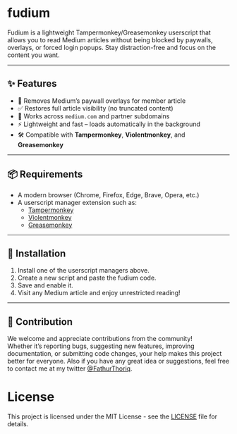 # fudium

Fudium is a lightweight Tampermonkey/Greasemonkey userscript that allows you to read Medium articles without being blocked by paywalls, overlays, or forced login popups. Stay distraction-free and focus on the content you want.

---

## ✨ Features

- 🚫 Removes Medium’s paywall overlays for member article
- ✅ Restores full article visibility (no truncated content)
- 🔄 Works across `medium.com` and partner subdomains
- ⚡ Lightweight and fast – loads automatically in the background
- 🛠️ Compatible with **Tampermonkey**, **Violentmonkey**, and **Greasemonkey**

---

## 📦 Requirements

- A modern browser (Chrome, Firefox, Edge, Brave, Opera, etc.)
- A userscript manager extension such as:
  - [Tampermonkey](https://www.tampermonkey.net/)
  - [Violentmonkey](https://violentmonkey.github.io/)
  - [Greasemonkey](https://www.greasespot.net/)

---

## 🚀 Installation

1. Install one of the userscript managers above.
2. Create a new script and paste the fudium code.
3. Save and enable it.
4. Visit any Medium article and enjoy unrestricted reading!

---

## 🤝 Contribution

We welcome and appreciate contributions from the community!  
Whether it’s reporting bugs, suggesting new features, improving documentation, or submitting code changes, your help makes this project better for everyone. Also if you have any great idea or suggestions, feel free to contact me at my twitter [@FathurThoriq](https://x.com/FathurThoriq).

# License

This project is licensed under the MIT License - see the [LICENSE](https://github.com/ThoriqFathurrozi/fudium/blob/main/LICENSE) file for details.
